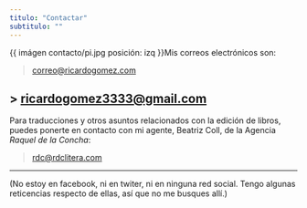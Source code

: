 ```yaml
---
titulo: "Contactar"
subtitulo: ""
---
```

{{ imágen contacto/pi.jpg posición: izq }}Mis correos electrónicos son:

> correo@ricardogomez.com
## > ricardogomez3333@gmail.com

Para traducciones y otros asuntos relacionados con la edición de libros,
puedes ponerte en contacto con mi agente, Beatriz Coll, de la Agencia _Raquel
de la Concha_:

> rdc@rdclitera.com
* * *

(No estoy en facebook, ni en twiter, ni en ninguna red social. Tengo algunas
reticencias respecto de ellas, así que no me busques allí.)


